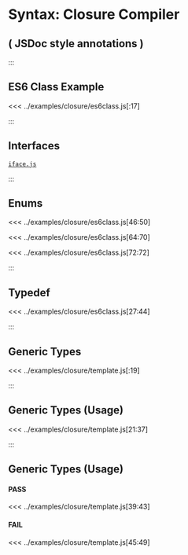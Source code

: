 # Syntax: Closure Compiler
## ( JSDoc style annotations )

:::

## ES6 Class Example

<<< ../examples/closure/es6class.js[:17]

:::

## Interfaces

[`iface.js`](../examples/closure/iface.js)

:::

## Enums

<<< ../examples/closure/es6class.js[46:50]

<<< ../examples/closure/es6class.js[64:70]

<<< ../examples/closure/es6class.js[72:72]

:::

## Typedef

<<< ../examples/closure/es6class.js[27:44]

:::

## Generic Types

<<< ../examples/closure/template.js[:19]

:::

## Generic Types (Usage)

<<< ../examples/closure/template.js[21:37]

:::

## Generic Types (Usage)

#### PASS

<<< ../examples/closure/template.js[39:43]

#### FAIL

<<< ../examples/closure/template.js[45:49]
